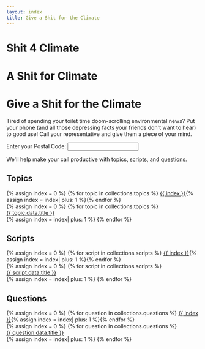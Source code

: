 ```yaml
---
layout: index
title: Give a Shit for the Climate
---
```


<h1 class="s4c-only-small-phones">Shit 4 Climate</h1>
<h1 class="s4c-only-medium-phones">A Shit for Climate</h1>
<h1 class="s4c-only-large-phones">Give a Shit for the Climate</h1>

Tired of spending your toilet time doom-scrolling environmental news?
Put your phone (and all those depressing facts your friends don't want
to hear) to good use!  Call your representative and give them a
piece of your mind.

<form class="w3-container w3-margin">
Enter your <label>Postal Code:</label>
<input type="text" name="postal-code" id="postal-code" autocomplete="postal-code" onInput="zip_key_press()"></input>
</form>

<!-- TODO: Instead back to one div and add each as a ul>li or something. -->
<div class="w3-container w3-margin" id="call-representative-by-zip"></div>
<div class="w3-container w3-margin" id="call-senator-by-zip"></div>

We'll help make your call productive with
[topics](#topics),
[scripts](#scripts), and
[questions](#questions).

<div id="call-link"></div>

Topics
------

<div class="slider">
{% assign index = 0 %}
{% for topic in collections.topics %}
<a href="#slide-{{ index }}">{{ index }}</a>{% assign index = index| plus: 1 %}{% endfor %}
<div class="slides">
{% assign index = 0 %}
{% for topic in collections.topics %}
<div id="slide-{{ index }}">
<a href="{{ topic.url| url }}">{{ topic.data.title }}</a>
</div>
{% assign index = index| plus: 1 %}
{% endfor %}
</div>
</div>

Scripts
-------

<div class="slider">
{% assign index = 0 %}
{% for script in collections.scripts %}
<a href="#slide-{{ index }}">{{ index }}</a>{% assign index = index| plus: 1 %}{% endfor %}
<div class="slides">
{% assign index = 0 %}
{% for script in collections.scripts %}
<div id="slide-{{ index }}">
<a href="{{ script.url| url }}">{{ script.data.title }}</a>
</div>
{% assign index = index| plus: 1 %}
{% endfor %}
</div>
</div>

Questions
---------

<div class="slider">
{% assign index = 0 %}
{% for question in collections.questions %}
<a href="#slide-{{ index }}">{{ index }}</a>{% assign index = index| plus: 1 %}{% endfor %}
<div class="slides">
{% assign index = 0 %}
{% for question in collections.questions %}
<div id="slide-{{ index }}">
<a href="{{ question.url| url }}">{{ question.data.title }}</a>
</div>
{% assign index = index| plus: 1 %}
{% endfor %}
</div>
</div>

